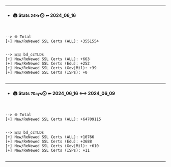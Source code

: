 

---
- #### 🖨️ **Stats** `24Hr`⏲️ ➼ 2024_06_16
```console


--> 🌐 Total
[+] New/ReNewed SSL Certs (ALL): +3551554


--> 🇧🇩 bd_ccTLDs
[+] New/ReNewed SSL Certs (ALL): +663
[+] New/ReNewed SSL Certs (Edu): +252
[+] New/ReNewed SSL Certs (Gov|Mil): +39
[+] New/ReNewed SSL Certs (ISPs): +0


```

---
- #### 🖨️ **Stats** `7Days`⏲️ ➼ 2024_06_16 <--> 2024_06_09
```console


--> 🌐 Total
[+] New/ReNewed SSL Certs (ALL): +64709115


--> 🇧🇩 bd_ccTLDs
[+] New/ReNewed SSL Certs (ALL): +10766
[+] New/ReNewed SSL Certs (Edu): +3688
[+] New/ReNewed SSL Certs (Gov|Mil): +610
[+] New/ReNewed SSL Certs (ISPs): +11


```

---

